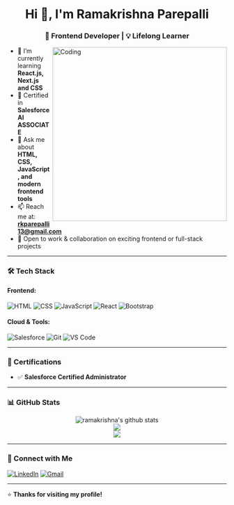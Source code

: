 <h1 align="center">Hi 👋, I'm Ramakrishna Parepalli</h1>
<h3 align="center">🚀 Frontend Developer |  💡 Lifelong Learner</h3>

<img align="right" alt="Coding" width="400" src="https://cdn.dribbble.com/users/1162077/screenshots/3848914/programmer.gif">

- 🌱 I’m currently learning **React.js, Next.js and  CSS**
- 🎯 Certified in **Salesforce AI ASSOCIATE**
- 💬 Ask me about **HTML, CSS, JavaScript, and modern frontend tools**
- 📫 Reach me at: **rkparepalli13@gmail.com**
- 💼 Open to work & collaboration on exciting frontend or full-stack projects

---

### 🛠️ Tech Stack

#### Frontend:
![HTML](https://img.shields.io/badge/-HTML5-E34F26?style=flat-square&logo=html5&logoColor=white)
![CSS](https://img.shields.io/badge/-CSS3-1572B6?style=flat-square&logo=css3)
![JavaScript](https://img.shields.io/badge/-JavaScript-F7DF1E?style=flat-square&logo=javascript&logoColor=black)
![React](https://img.shields.io/badge/-React-20232A?style=flat-square&logo=react)
![Bootstrap](https://img.shields.io/badge/-Bootstrap-563D7C?style=flat-square&logo=bootstrap)

#### Cloud & Tools:
![Salesforce](https://img.shields.io/badge/-Salesforce-00A1E0?style=flat-square&logo=salesforce)
![Git](https://img.shields.io/badge/-Git-F05032?style=flat-square&logo=git)
![VS Code](https://img.shields.io/badge/-VSCode-007ACC?style=flat-square&logo=visual-studio-code)

---

### 📜 Certifications
- ✅ **Salesforce Certified Administrator**

---

### 📊 GitHub Stats

<p align="center">
  <img src="https://github-readme-stats.vercel.app/api?username=Ramakishna512&show_icons=true&theme=radical" alt="ramakrishna's github stats" />
  <br/>
  <img src="https://github-readme-streak-stats.herokuapp.com/?user=Ramakishna512&theme=radical" />
  <br/>
  <img src="https://github-readme-stats.vercel.app/api/top-langs/?username=Ramakishna512&layout=compact&theme=radical" />
</p>

---

### 🔗 Connect with Me

[![LinkedIn](https://img.shields.io/badge/-LinkedIn-blue?style=flat-square&logo=Linkedin&logoColor=white)](https://www.linkedin.com/in/ramakrishna-parepalli-69946a294/)
[![Gmail](https://img.shields.io/badge/-Gmail-D14836?style=flat-square&logo=gmail&logoColor=white)](mailto:rkparepalli13@gmail.com)

---

⭐ **Thanks for visiting my profile!**
